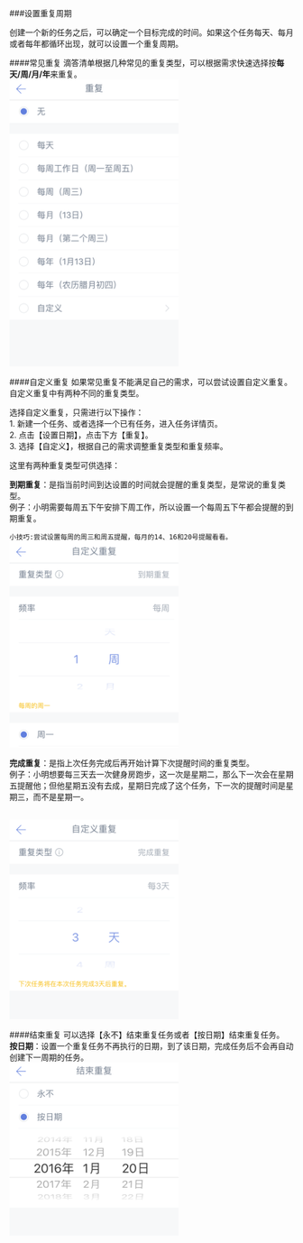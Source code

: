 ###设置重复周期

创建一个新的任务之后，可以确定一个目标完成的时间。如果这个任务每天、每月或者每年都循环出现，就可以设置一个重复周期。


####常见重复
滴答清单根据几种常见的重复类型，可以根据需求快速选择按**每天/周/月/年**来重复。
<br ><img src="../images/images_ios2.6/image4221.PNG" title="常见重复" width="300" />

####自定义重复
如果常见重复不能满足自己的需求，可以尝试设置自定义重复。
自定义重复中有两种不同的重复类型。

选择自定义重复，只需进行以下操作：
<br>1. 新建一个任务、或者选择一个已有任务，进入任务详情页。
<br>2. 点击【设置日期】，点击下方【重复】。
<br>3. 选择【自定义】，根据自己的需求调整重复类型和重复频率。

这里有两种重复类型可供选择：


__到期重复__：是指当前时间到达设置的时间就会提醒的重复类型，是常说的重复类型。
<br >例子：小明需要每周五下午安排下周工作，所以设置一个每周五下午都会提醒的到期重复。

`小技巧:尝试设置每周的周三和周五提醒，每月的14、16和20号提醒看看。`
<br ><img src="../images/images_ios2.6/image4223.PNG" title="到期重复" width="300" />

__完成重复__：是指上次任务完成后再开始计算下次提醒时间的重复类型。
<br >例子：小明想要每三天去一次健身房跑步，这一次是星期二，那么下一次会在星期五提醒他；但他星期五没有去成，星期日完成了这个任务，下一次的提醒时间是星期三，而不是星期一。

<br ><img src="../images/images_ios2.6/image4222.PNG" title="完成重复" width="300" />

####结束重复
可以选择【永不】结束重复任务或者【按日期】结束重复任务。
<br >**按日期**：设置一个重复任务不再执行的日期，到了该日期，完成任务后不会再自动创建下一周期的任务。
<br ><img src="../images/images_ios2.6/image4224.PNG" title="完成重复" width="300" />

